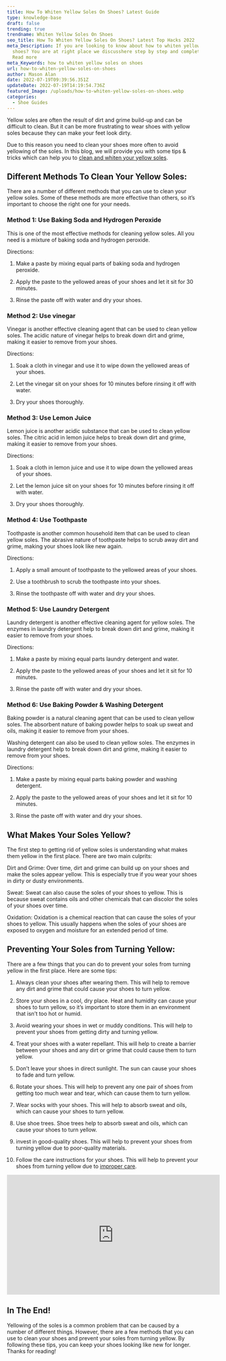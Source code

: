 ```yaml
---
title: How To Whiten Yellow Soles On Shoes? Latest Guide
type: knowledge-base
draft: false
trending: true
trendname: Whiten Yellow Soles On Shoes
seo_title: How To Whiten Yellow Soles On Shoes? Latest Top Hacks 2022
meta_Description: If you are looking to know about how to whiten yellow soles on
  shoes? You are at right place we discusshere step by step and complete guide.
  Read more
meta_Keywords: how to whiten yellow soles on shoes
url: how-to-whiten-yellow-soles-on-shoes
author: Mason Alan
date: 2022-07-19T09:39:56.351Z
updateDate: 2022-07-19T14:19:54.736Z
featured_Image: /uploads/how-to-whiten-yellow-soles-on-shoes.webp
categories:
  - Shoe Guides
---
```

Yellow soles are often the result of dirt and grime build-up and can be difficult to clean. But it can be more frustrating to wear shoes with yellow soles because they can make your feet look dirty. 

Due to this reason you need to clean your shoes more often to avoid yellowing of the soles. In this blog, we will provide you with some tips & tricks which can help you to [clean and whiten your yellow soles](https://shoesspy.com/how-to-whiten-yellow-soles-on-shoes/).

## Different Methods To Clean Your Yellow Soles:

There are a number of different methods that you can use to clean your yellow soles. Some of these methods are more effective than others, so it’s important to choose the right one for your needs.

### Method 1: Use Baking Soda and Hydrogen Peroxide

This is one of the most effective methods for cleaning yellow soles. All you need is a mixture of baking soda and hydrogen peroxide.

Directions:

1. Make a paste by mixing equal parts of baking soda and hydrogen peroxide.

2. Apply the paste to the yellowed areas of your shoes and let it sit for 30 minutes.

3. Rinse the paste off with water and dry your shoes.

### Method 2: Use vinegar

Vinegar is another effective cleaning agent that can be used to clean yellow soles. The acidic nature of vinegar helps to break down dirt and grime, making it easier to remove from your shoes.

Directions:

1. Soak a cloth in vinegar and use it to wipe down the yellowed areas of your shoes.

2. Let the vinegar sit on your shoes for 10 minutes before rinsing it off with water.

3. Dry your shoes thoroughly.

### Method 3: Use Lemon Juice

Lemon juice is another acidic substance that can be used to clean yellow soles. The citric acid in lemon juice helps to break down dirt and grime, making it easier to remove from your shoes.

Directions:

1. Soak a cloth in lemon juice and use it to wipe down the yellowed areas of your shoes.

2. Let the lemon juice sit on your shoes for 10 minutes before rinsing it off with water.

3. Dry your shoes thoroughly.

### Method 4: Use Toothpaste

Toothpaste is another common household item that can be used to clean yellow soles. The abrasive nature of toothpaste helps to scrub away dirt and grime, making your shoes look like new again.

Directions:

1. Apply a small amount of toothpaste to the yellowed areas of your shoes.

2. Use a toothbrush to scrub the toothpaste into your shoes.

3. Rinse the toothpaste off with water and dry your shoes.

### Method 5: Use Laundry Detergent

Laundry detergent is another effective cleaning agent for yellow soles. The enzymes in laundry detergent help to break down dirt and grime, making it easier to remove from your shoes.

Directions:

1. Make a paste by mixing equal parts laundry detergent and water.

2. Apply the paste to the yellowed areas of your shoes and let it sit for 10 minutes.

3. Rinse the paste off with water and dry your shoes.

### Method 6: Use Baking Powder & Washing Detergent

Baking powder is a natural cleaning agent that can be used to clean yellow soles. The absorbent nature of baking powder helps to soak up sweat and oils, making it easier to remove from your shoes.

Washing detergent can also be used to clean yellow soles. The enzymes in laundry detergent help to break down dirt and grime, making it easier to remove from your shoes.

Directions:

1. Make a paste by mixing equal parts baking powder and washing detergent.

2. Apply the paste to the yellowed areas of your shoes and let it sit for 10 minutes.

3. Rinse the paste off with water and dry your shoes.

## What Makes Your Soles Yellow?

The first step to getting rid of yellow soles is understanding what makes them yellow in the first place. There are two main culprits:

Dirt and Grime: Over time, dirt and grime can build up on your shoes and make the soles appear yellow. This is especially true if you wear your shoes in dirty or dusty environments.

Sweat: Sweat can also cause the soles of your shoes to yellow. This is because sweat contains oils and other chemicals that can discolor the soles of your shoes over time.

Oxidation: Oxidation is a chemical reaction that can cause the soles of your shoes to yellow. This usually happens when the soles of your shoes are exposed to oxygen and moisture for an extended period of time.

## Preventing Your Soles from Turning Yellow:

There are a few things that you can do to prevent your soles from turning yellow in the first place. Here are some tips:

1. Always clean your shoes after wearing them. This will help to remove any dirt and grime that could cause your shoes to turn yellow.

2. Store your shoes in a cool, dry place. Heat and humidity can cause your shoes to turn yellow, so it’s important to store them in an environment that isn’t too hot or humid.

3. Avoid wearing your shoes in wet or muddy conditions. This will help to prevent your shoes from getting dirty and turning yellow.

4. Treat your shoes with a water repellant. This will help to create a barrier between your shoes and any dirt or grime that could cause them to turn yellow.

5. Don’t leave your shoes in direct sunlight. The sun can cause your shoes to fade and turn yellow.

6. Rotate your shoes. This will help to prevent any one pair of shoes from getting too much wear and tear, which can cause them to turn yellow.

7. Wear socks with your shoes. This will help to absorb sweat and oils, which can cause your shoes to turn yellow.

8. Use shoe trees. Shoe trees help to absorb sweat and oils, which can cause your shoes to turn yellow.

9. invest in good-quality shoes. This will help to prevent your shoes from turning yellow due to poor-quality materials.

10. Follow the care instructions for your shoes. This will help to prevent your shoes from turning yellow due to  <a href="https://www.nytimes.com/2019/11/14/smarter-living/the-basics-of-caring-for-your-sneakers.html" target="_blank" rel = "nofollow" rel="noopener">improper care</a>.

<iframe width="560" height="315" src="https://www.youtube.com/embed/UIJpkperP3o" title="YouTube video player" frameborder="0" allow="accelerometer; autoplay; clipboard-write; encrypted-media; gyroscope; picture-in-picture" allowfullscreen></iframe>

## In The End!

Yellowing of the soles is a common problem that can be caused by a number of different things. However, there are a few methods that you can use to clean your shoes and prevent your soles from turning yellow. By following these tips, you can keep your shoes looking like new for longer. Thanks for reading!
